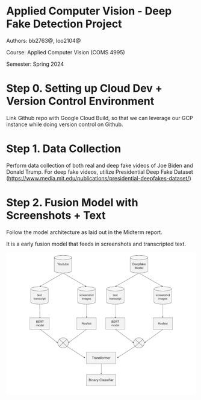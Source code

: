 # Applied Computer Vision - Deep Fake Detection Project

Authors: bb2763@, loo2104@

Course: Applied Computer Vision (COMS 4995)

Semester: Spring 2024

# Step 0. Setting up Cloud Dev + Version Control Environment

Link Github repo with Google Cloud Build, so that we can leverage our GCP instance while doing version control on Github.

# Step 1. Data Collection

Perform data collection of both real and deep fake videos of Joe Biden and Donald Trump. For deep fake videos, utilize Presidential Deep Fake Dataset (https://www.media.mit.edu/publications/presidential-deepfakes-dataset/)

# Step 2. Fusion Model with Screenshots + Text

Follow the model architecture as laid out in the Midterm report.

It is a early fusion model that feeds in screenshots and transcripted text.

![Model Architecture 1](https://github.com/jackieBack/acv-deepfake-detection/blob/main/assets/model_architecture_1.png)
